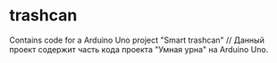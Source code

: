 # trashcan
Contains code for a Arduino Uno project "Smart trashcan" // Данный проект содержит часть кода проекта "Умная урна" на Arduino Uno.
